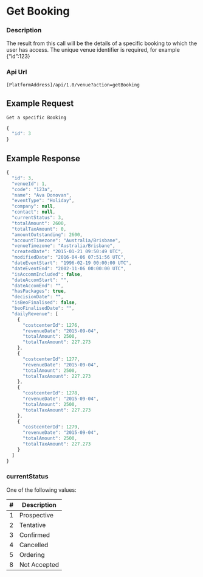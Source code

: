 # Get Booking

### Description

The result from this call will be the details of a specific booking to which the user has access. The unique venue identifier is required, for example {“id”:123}

### Api Url

`[PlatformAddress]/api/1.0/venue?action=getBooking`

## Example Request

`Get a specific Booking`

```javascript
{
  "id": 3
}
```

## Example Response

```javascript
{
  "id": 3,
  "venueId": 1,
  "code": "123a",
  "name": "Ava Donovan",
  "eventType": "Holiday",
  "company": null,
  "contact": null,
  "currentStatus": 3,
  "totalAmount": 2600,
  "totalTaxAmount": 0,
  "amountOutstanding": 2600,
  "accountTimezone": "Australia/Brisbane",
  "venueTimezone": "Australia/Brisbane",
  "createdDate": "2015-01-21 09:50:49 UTC",
  "modifiedDate": "2016-04-06 07:51:56 UTC",
  "dateEventStart": "1996-02-19 00:00:00 UTC",
  "dateEventEnd": "2002-11-06 00:00:00 UTC",
  "isAccommIncluded": false,
  "dateAccomStart": "",
  "dateAccomEnd": "",
  "hasPackages": true,
  "decisionDate": "",
  "isBeoFinalised": false,
  "beoFinalisedDate": "",
  "dailyRevenue": [
    {
      "costcenterId": 1276,
      "revenueDate": "2015-09-04",
      "totalAmount": 2500,
      "totalTaxAmount": 227.273
    },
    {
      "costcenterId": 1277,
      "revenueDate": "2015-09-04",
      "totalAmount": 2500,
      "totalTaxAmount": 227.273
    },
    {
      "costcenterId": 1278,
      "revenueDate": "2015-09-04",
      "totalAmount": 2500,
      "totalTaxAmount": 227.273
    },
    {
      "costcenterId": 1279,
      "revenueDate": "2015-09-04",
      "totalAmount": 2500,
      "totalTaxAmount": 227.273
    }
  ]
}
```

### currentStatus

One of the following values:

| # | Description |
| - | -------- |
| 1 | Prospective |
| 2 | Tentative |
| 3 | Confirmed |
| 4 | Cancelled |
| 5 | Ordering |
| 8 | Not Accepted |

